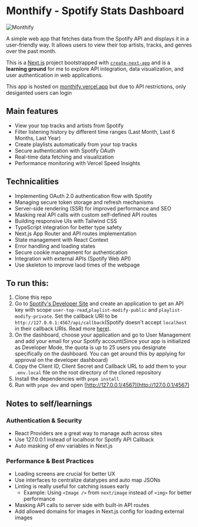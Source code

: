 # Monthify - Spotify Stats Dashboard

![Monthify](https://github.com/user-attachments/assets/b77a27cd-fb34-4c4a-b839-9ded956c23d8)

A simple web app that fetches data from the Spotify API and displays it in a user-friendly way. It allows users to view their top artists, tracks, and genres over the past month.

This is a [Next.js](https://nextjs.org) project bootstrapped with [`create-next-app`](https://nextjs.org/docs/app/api-reference/cli/create-next-app) and is a **learning ground** for me to explore API integration, data visualization, and user authentication in web applications.

This app is hosted on [monthify.vercel.app](monthify.vercel.app) but due to API restrictions, only desiganted users can login

## Main features

- View your top tracks and artists from Spotify
- Filter listening history by different time ranges (Last Month, Last 6 Months, Last Year)
- Create playlists automatically from your top tracks
- Secure authentication with Spotify OAuth
- Real-time data fetching and visualization
- Performance monitoring with Vercel Speed Insights

## Technicalities

- Implementing OAuth 2.0 authentication flow with Spotify
- Managing secure token storage and refresh mechanisms
- Server-side rendering (SSR) for improved performance and SEO
- Masking real API calls with custom self-defined API routes
- Building responsive UIs with Tailwind CSS
- TypeScript integration for better type safety
- Next.js App Router and API routes implementation
- State management with React Context
- Error handling and loading states
- Secure cookie management for authentication
- Integration with external APIs (Spotify Web API)
- Use skeleton to improve laod times of the webpage

## To run this:

1. Clone this repo
2. Go to [Spotify's Developer Site](https://developer.spotify.com/) and create an application to get an API key with scope `user-top-read`,`playlist-modify-public` and `playlist-modify-private`. Set the callback URI to be `http://127.0.0.1:4567/api/callback`(Spotify doesn't accept `localhost` in their callback URIs. Read more [here](https://developer.spotify.com/documentation/web-api/concepts/redirect_uri)).
3. On the dashboard, choose your application and go to User Management and add your email for your Spotify account(Since your app is initialized as Developer Mode, the quota is up to 25 users you designate specifically on the dashboard. You can get around this by applying for approval on the developer dashboard)
4. Copy the Client ID, Client Secret and Callback URL to add them to your `.env.local` file on the root directory of the cloned repository
5. Install the dependencies with `pnpm install`
6. Run with `pnpm dev` and open [http://127.0.0.1/4567](http://127.0.0.1/4567)

## Notes to self/learnings

### Authentication & Security
- React Providers are a great way to manage auth across sites
- Use 127.0.0.1 instead of localhost for Spotify API Callback
- Auto masking of env variables in Next.js

### Performance & Best Practices
- Loading screens are crucial for better UX
- Use interfaces to centralize datatypes and auto map JSONs
- Linting is really useful for catching issues early
  - Example: Using `<Image />` from `next/image` instead of `<img>` for better performance
- Masking API calls to server side with built-in API routes
- Add allowed domains for images in Next.js config for loading external images
